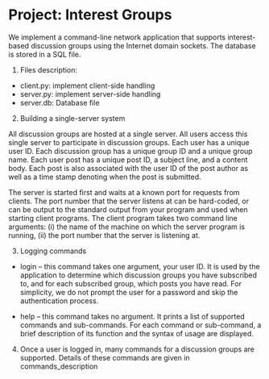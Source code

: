 # Project: Interest Groups
We implement a command-line network application that supports interest-based discussion groups using the Internet domain sockets. The database is stored in a SQL file.

1. Files description:

* client.py: implement client-side handling  
* server.py: implement server-side handling
* server.db: Database file

2. Building a single-server system

All discussion groups are hosted at a single server. All users access this single server to participate in discussion groups. Each user has a unique user ID. Each discussion group has a unique group ID and a unique group name.  Each user post has a unique post ID, a subject line, and a content body. Each post is also associated with the user ID of the post author as well as a time stamp denoting when the post is submitted.

The server is started first and waits at a known port for requests from clients. The port number that the server listens at can be hard-coded, or can be output to the standard output from your program and used when starting client programs. The client program takes two command line arguments: (i) the name of the machine on which the server program is running, (ii) the port number that the server is listening at.

3. Logging commands

* login – this command takes one argument, your user ID. It is used by the application to determine which discussion groups you have subscribed to, and for each subscribed group, which posts you have read.  For simplicity, we do not prompt the user for a password and skip the authentication process.

* help – this command takes no argument. It prints a list of supported commands and sub-commands. For each command or sub-command, a brief description of its function and the syntax of usage are displayed.

4. Once a user is logged in, many commands for a discussion groups are supported. Details of these commands are given in commands_description
